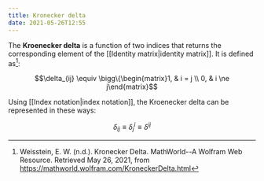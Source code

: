 ```yaml
---
title: Kronecker delta
date: 2021-05-26T12:55
---
```


The **Kroenecker delta** is a function of two indices that returns the corresponding element of the [[Identity matrix|identity matrix]]. It is defined as[^wolfram]:

$$\delta_{ij} \equiv \bigg\{\begin{matrix}1, & i = j \\ 0, & i \ne j\end{matrix}$$

Using [[Index notation|index notation]], the Kroenecker delta can be represented in these ways:

$$\delta_{ij} \equiv \delta_j^i \equiv \delta^{ij}$$

[^wolfram]: Weisstein, E. W. (n.d.). Kronecker Delta. MathWorld--A Wolfram Web Resource. Retrieved May 26, 2021, from https://mathworld.wolfram.com/KroneckerDelta.html
